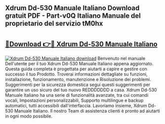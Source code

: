 ## Xdrum Dd-530 Manuale Italiano Download gratuit PDF - Part-v0Q Italiano Manuale del proprietario del servizio tM0hx

# <h2><a href="http://dfazem.blite.top/?on=Xdrum+Dd-530+Manuale+Italiano">🔗Download 👉🔴 Xdrum Dd-530 Manuale Italiano</a></h2>

[![Xdrum Dd-530 Manuale Italiano download](https://i.imgur.com/lujVjoI.png)](http://dfazem.blite.top/?on=Xdrum+Dd-530+Manuale+Italiano)
Benvenuto nel manuale Dell'utente per il tuo Xdrum Dd-530 Manuale Italiano appena aggiornato. Questa guida completa è progettata per aiutarti a capire e gestire con successo il tuo Prodotto. Troverai informazioni dettagliate su funzioni, installazione, funzionamento, manutenzione e Risoluzione dei problemi. Suggerimenti per la sicurezza domestica segui questi suggerimenti per garantire un uso sicuro del tuo nuovo REDDDDDDD a casa. Xdrum Dd-530 Manuale Italiano ha una serie di funzionalità avanzate, tra cui comandi vocali, Impostazioni personalizzabili, Supporto multilingue e backup automatici, tutti accessibili dall'interfaccia. Lavoriamo insieme, Xdrum Dd-530 Manuale Italiano. Il nostro Team di assistenza clienti è pronto ad aiutarti in ogni modo possibile.
